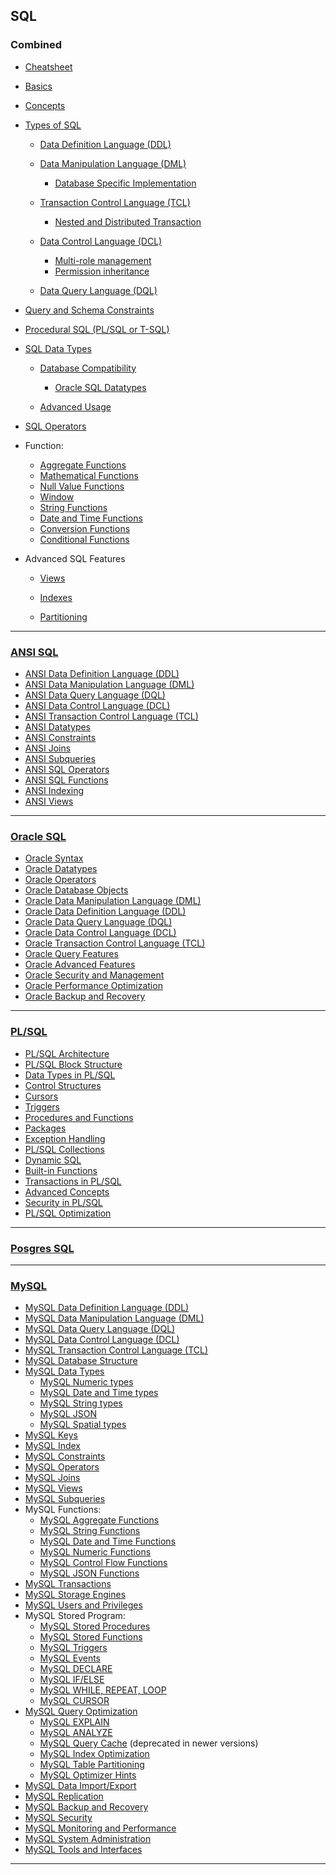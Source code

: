 ## SQL 

### Combined
- [Cheatsheet](lessons/cheatsheet/readme.md)
- [Basics](lessons/basics/readme.md)
- [Concepts](lessons/concepts/readme.md) 

- [Types of SQL](lessons/types_of_SQL/readme.md)

    - [Data Definition Language (DDL)](lessons/ddl/readme.md)

    - [Data Manipulation Language (DML)](lessons/dml/readme.md)
        - [Database Specific Implementation](lessons/dml_database_specific/readme.md)

    - [Transaction Control Language (TCL)](lessons/tcl/readme.md)
        - [Nested and Distributed Transaction](lessons/nested_distributed_transaction/readme.md)

    - [Data Control Language (DCL)](lessons/dcl/readme.md)
      - [Multi-role management](lessons/dcl_multi_role_management/readme.md)
      - [Permission inheritance](lessons/permission_inheritance/readme.md)

    - [Data Query Language (DQL)](lessons/dql/readme.md)



- [Query and Schema Constraints](lessons/constraints/readme.md)



- [Procedural SQL (PL/SQL or T-SQL)](lessons/procedural_sql/readme.md)



- [SQL Data Types](lessons/datatypes/readme.md)

    - [Database Compatibility](lessons/datatypes_compatibility/readme.md)
        - [Oracle SQL Datatypes](lessons/datatypes_oracle/oracle_sql/lessons/readme.md)

    - [Advanced Usage](lessons/datatypes_usage/readme.md)



- [SQL Operators](lessons/operator/readme.md)



- Function:
    - [Aggregate Functions](lessons/aggregate/readme.md)
    - [Mathematical Functions](lessons/mathematical_functions/readme.md)
    - [Null Value Functions](lessons/null_value_functions/readme.md)
    - [Window](lessons/window/readme.md)
    - [String Functions](lessons/string_functions/readme.md)
    - [Date and Time Functions](lessons/date_time_functions/readme.md)
    - [Conversion Functions](lessons/conversion_functions/readme.md)
    - [Conditional Functions](lessons/conditional_functions/readme.md)



- Advanced SQL Features
  - [Views](lessons/views/readme.md)

  - [Indexes](lessons/index/readme.md)

  - [Partitioning](lessons/partiontioning/readme.md) 


<!-- 
### 10. Extensions and Vendor-Specific Features
- MySQL:  
  - AUTO_INCREMENT  
  - ENGINE Types (InnoDB, MyISAM)  
  - Full-Text Search  
- PostgreSQL:  
  - Table Inheritance  
  - Rich JSON Support (JSONB)  
  - Lateral Joins  
- Oracle SQL:  
  - Hierarchical Queries (CONNECT BY)  
  - Flashback Queries  
  - PL/SQL Packages  
- SQL Server:  
  - WITH (NOLOCK)  
  - Computed Columns  
  - Columnstore Indexes  

---

### 11. Database Administration
- Backup and Recovery  
- User Management  
  - CREATE USER  
  - ALTER USER  
  - DROP USER  
- Database Management
  - CREATE DATABASE  
  - ALTER DATABASE  
  - DROP DATABASE  

---

### 12. Performance Optimization
- Query Optimization  
- Execution Plans  
- Hints  
  - Optimizer Hints (Oracle SQL, SQL Server)  

---

### 13. Analytical and Aggregate Functions
- ROW_NUMBER(), RANK(), DENSE_RANK()  
- LEAD(), LAG()  
- NTILE()  
- PERCENTILE_CONT, PERCENTILE_DISC (PostgreSQL, SQL Server)  

---

### 14. Security Features
- Role Management  
- Encryption (SQL Server TDE, Oracle Advanced Security)  
- Row-Level Security (SQL Server, PostgreSQL)  

--- 

### 15. NoSQL Extensions in SQL Databases
- JSON/Document Handling (PostgreSQL, MySQL, SQL Server)  
- Key-Value Data Stores  
 -->

---

### [ANSI SQL](lessons/ansi_sql/readme.md)

- [ANSI Data Definition Language (DDL)](lessons/ansi_sql/lessons/ansi_ddl/readme.md) 
- [ANSI Data Manipulation Language (DML)](lessons/ansi_sql/lessons/ansi_dml/readme.md) 
- [ANSI Data Query Language (DQL)](lessons/ansi_sql/lessons/ansi_dql/readme.md)
- [ANSI Data Control Language (DCL)](lessons/ansi_sql/lessons/ansi_dcl/readme.md)  
- [ANSI Transaction Control Language (TCL)](lessons/ansi_sql/lessons/ansi_tcl/readme.md)  
- [ANSI Datatypes](lessons/ansi_sql/lessons/ansi_data_types/readme.md) 
- [ANSI Constraints](lessons/ansi_sql/lessons/ansi_constraints/readme.md)  
- [ANSI Joins](lessons/ansi_sql/lessons/ansi_joins/readme.md) 
- [ANSI Subqueries](lessons/ansi_sql/lessons/ansi_subqueries/readme.md) 
- [ANSI SQL Operators](lessons/ansi_sql/lessons/ansi_sql_operators/readme.md) 
- [ANSI SQL Functions](lessons/ansi_sql/lessons/ansi_sql_functions/readme.md) 
- [ANSI Indexing](lessons/ansi_sql/lessons/ansi_indexing/readme.md) 
- [ANSI Views](lessons/ansi_sql/lessons/ansi_views/readme.md) 

---

### [Oracle SQL](lessons/oracle_sql/readme.md)

- [Oracle Syntax](lessons/oracle_sql/lessons/oracle_syntax/readme.md) 
- [Oracle Datatypes](lessons/oracle_sql/lessons/oracle_datatype/readme.md) 
- [Oracle Operators](lessons/oracle_sql/lessons/oracle_operator/readme.md)   
- [Oracle Database Objects](lessons/oracle_sql/lessons/oracle_objects/readme.md) 
- [Oracle Data Manipulation Language (DML)](lessons/oracle_sql/lessons/oracle_dml/readme.md) 
- [Oracle Data Definition Language (DDL)](lessons/oracle_sql/lessons/oracle_ddl/readme.md) 
- [Oracle Data Query Language (DQL)](lessons/oracle_sql/lessons/oracle_dql/readme.md) 
- [Oracle Data Control Language (DCL)](lessons/oracle_sql/lessons/oracle_dcl/readme.md) 
- [Oracle Transaction Control Language (TCL)](lessons/oracle_sql/lessons/oracle_tcl/readme.md) 
- [Oracle Query Features](lessons/oracle_sql/lessons/oracle_query_features/readme.md) 
- [Oracle Advanced Features](lessons/oracle_sql/lessons/oracle_advanced_features/readme.md)   
- [Oracle Security and Management](lessons/oracle_sql/lessons/oracle_security_and_management/readme.md)  
- [Oracle Performance Optimization](lessons/oracle_sql/lessons/oracle_performance_optimization/readme.md)  
- [Oracle Backup and Recovery](lessons/oracle_sql/lessons/oracle_backup_and_recovery/readme.md) 

---

### [PL/SQL](lessons/pl_sql/readme.md) 

- [PL/SQL Architecture](lessons/pl_sql/lessons/plsql_architecture/readme.md) 
- [PL/SQL Block Structure](lessons/pl_sql/lessons/plsql_block_structure/readme.md) 
- [Data Types in PL/SQL](lessons/pl_sql/lessons/plsql_data_types/readme.md)  
- [Control Structures](lessons/pl_sql/lessons/plsql_control_structures/readme.md) 
- [Cursors](lessons/pl_sql/lessons/plsql_cursors/readme.md) 
- [Triggers](lessons/pl_sql/lessons/plsql_triggers/readme.md) 
- [Procedures and Functions](lessons/pl_sql/lessons/plsql_procedures_functions/readme.md) 
- [Packages](lessons/pl_sql/lessons/plsql_packages/readme.md)  
- [Exception Handling](lessons/pl_sql/lessons/plsql_exception_handling/readme.md)
- [PL/SQL Collections](lessons/pl_sql/lessons/plsql_collections/readme.md)  
- [Dynamic SQL](lessons/pl_sql/lessons/plsql_dynamic_sql/readme.md) 
- [Built-in Functions](lessons/pl_sql/lessons/plsql_built_in_functions/readme.md) 
- [Transactions in PL/SQL](lessons/pl_sql/lessons/plsql_transactions/readme.md) 
- [Advanced Concepts](lessons/pl_sql/lessons/plsql_advanced_concepts/readme.md) 
- [Security in PL/SQL](lessons/pl_sql/lessons/plsql_security/readme.md)
- [PL/SQL Optimization](lessons/pl_sql/lessons/plsql_optimization/readme.md) 

---

### [Posgres SQL](lessons/postgres_sql/readme.md)

---

### [MySQL](lessons/mysql/readme.md)

- [MySQL Data Definition Language (DDL)](lessons/mysql/lessons/ddl/readme.md)
- [MySQL Data Manipulation Language (DML)](lessons/mysql/lessons/dml/readme.md)  
- [MySQL Data Query Language (DQL)](lessons/mysql/lessons/dql/readme.md)  
- [MySQL Data Control Language (DCL)](lessons/mysql/lessons/dcl/readme.md)  
- [MySQL Transaction Control Language (TCL)](lessons/mysql/lessons/tcl/readme.md)
- [MySQL Database Structure](lessons/mysql/lessons/database_structure/readme.md)
- [MySQL Data Types](lessons/mysql/lessons/data_types/readme.md)  
  - [MySQL Numeric types](lessons/mysql/lessons/data_types/numeric_types/readme.md)  
  - [MySQL Date and Time types](lessons/mysql/lessons/data_types/date_time_types/readme.md)  
  - [MySQL String types](lessons/mysql/lessons/data_types/string_types/readme.md)  
  - [MySQL JSON](lessons/mysql/lessons/data_types/json/readme.md)  
  - [MySQL Spatial types](lessons/mysql/lessons/data_types/spatial_types/readme.md)
- [MySQL Keys](lessons/mysql/lessons/keys/readme.md)  
- [MySQL Index](lessons/mysql/lessons/index/readme.md)  
- [MySQL Constraints](lessons/mysql/lessons/constraints/readme.md) 
- [MySQL Operators](lessons/mysql/lessons/operators/readme.md)  
- [MySQL Joins](lessons/mysql/lessons/joins/readme.md)
- [MySQL Views](lessons/mysql/lessons/views/readme.md) 
- [MySQL Subqueries](lessons/mysql/lessons/subqueries/readme.md)
- MySQL Functions:
  - [MySQL Aggregate Functions](lessons/mysql/lessons/functions/aggregate_functions/readme.md)
  - [MySQL String Functions](lessons/mysql/lessons/functions/string_functions/readme.md)
  - [MySQL Date and Time Functions](lessons/mysql/lessons/functions/date_time_functions/readme.md)
  - [MySQL Numeric Functions](lessons/mysql/lessons/functions/numeric_functions/readme.md)
  - [MySQL Control Flow Functions](lessons/mysql/lessons/functions/control_flow_functions/readme.md)
  - [MySQL JSON Functions](lessons/mysql/lessons/functions/json_functions/readme.md)
- [MySQL Transactions](lessons/mysql/lessons/transactions/readme.md)
- [MySQL Storage Engines](lessons/mysql/lessons/storage_engines/readme.md)
- [MySQL Users and Privileges](lessons/mysql/lessons/users_privileges/readme.md)
- MySQL Stored Program:
  - [MySQL Stored Procedures](lessons/mysql/lessons/stored_procedures/readme.md)
  - [MySQL Stored Functions](lessons/mysql/lessons/stored_functions/readme.md)
  - [MySQL Triggers](lessons/mysql/lessons/triggers/readme.md)
  - [MySQL Events](lessons/mysql/lessons/events/readme.md)
  - [MySQL DECLARE](lessons/mysql/lessons/declare/readme.md)
  - [MySQL IF/ELSE](lessons/mysql/lessons/if_else/readme.md)
  - [MySQL WHILE, REPEAT, LOOP](lessons/mysql/lessons/loops/readme.md)
  - [MySQL CURSOR](lessons/mysql/lessons/cursor/readme.md)
- [MySQL Query Optimization](lessons/mysql/lessons/query_optimization/readme.md)
  - [MySQL EXPLAIN](lessons/mysql/lessons/explain/readme.md)
  - [MySQL ANALYZE](lessons/mysql/lessons/analyze/readme.md)
  - [MySQL Query Cache](lessons/mysql/lessons/query_cache/readme.md) (deprecated in newer versions)
  - [MySQL Index Optimization](lessons/mysql/lessons/index_optimization/readme.md)
  - [MySQL Table Partitioning](lessons/mysql/lessons/table_partitioning/readme.md)
  - [MySQL Optimizer Hints](lessons/mysql/lessons/optimizer_hints/readme.md)
- [MySQL Data Import/Export](lessons/mysql/lessons/data_import_export/readme.md)
- [MySQL Replication](lessons/mysql/lessons/replication/readme.md)
- [MySQL Backup and Recovery](lessons/mysql/lessons/backup_recovery/readme.md)
- [MySQL Security](lessons/mysql/lessons/security/readme.md)
- [MySQL Monitoring and Performance](lessons/mysql/lessons/monitoring_performance/readme.md)
- [MySQL System Administration](lessons/mysql/lessons/system_administration/readme.md)
- [MySQL Tools and Interfaces](lessons/mysql/lessons/tools_and_interfaces/readme.md)

---